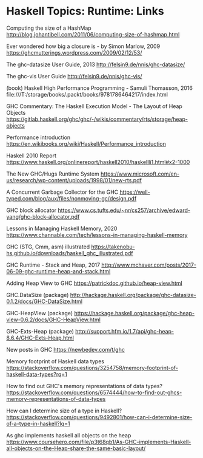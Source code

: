 # Haskell Topics: Runtime: Links

Computing the size of a HashMap
http://blog.johantibell.com/2011/06/computing-size-of-hashmap.html

Ever wondered how big a closure is - by Simon Marlow, 2009
https://ghcmutterings.wordpress.com/2009/02/12/53/

The ghc-datasize User Guide, 2013
http://felsin9.de/nnis/ghc-datasize/

The ghc-vis User Guide
http://felsin9.de/nnis/ghc-vis/



(book) Haskell High Performance Programming - Samuli Thomasson, 2016
file:///T:/storage/books/.packt/books/9781786464217/index.html

GHC Commentary: The Haskell Execution Model - The Layout of Heap Objects
https://gitlab.haskell.org/ghc/ghc/-/wikis/commentary/rts/storage/heap-objects

Performance introduction
https://en.wikibooks.org/wiki/Haskell/Performance_introduction

Haskell 2010 Report
https://www.haskell.org/onlinereport/haskell2010/haskellli1.html#x2-1000

The New GHC/Hugs Runtime System
https://www.microsoft.com/en-us/research/wp-content/uploads/1998/01/new-rts.pdf

A Concurrent Garbage Collector for the GHC
https://well-typed.com/blog/aux/files/nonmoving-gc/design.pdf

GHC block allocator
https://www.cs.tufts.edu/~nr/cs257/archive/edward-yang/ghc-block-allocator.pdf


Lessons in Managing Haskell Memory, 2020
https://www.channable.com/tech/lessons-in-managing-haskell-memory

GHC (STG, Cmm, asm) illustrated
https://takenobu-hs.github.io/downloads/haskell_ghc_illustrated.pdf

GHC Runtime - Stack and Heap, 2017
http://www.mchaver.com/posts/2017-06-09-ghc-runtime-heap-and-stack.html

Adding Heap View to GHC
https://patrickdoc.github.io/heap-view.html


GHC.DataSize (package)
http://hackage.haskell.org/package/ghc-datasize-0.1.2/docs/GHC-DataSize.html

GHC-HeapView (package)
https://hackage.haskell.org/package/ghc-heap-view-0.6.2/docs/GHC-HeapView.html

GHC-Exts-Heap (package)
http://support.hfm.io/1.7/api/ghc-heap-8.6.4/GHC-Exts-Heap.html


New posts in GHC
https://newbedev.com/t/ghc


Memory footprint of Haskell data types
https://stackoverflow.com/questions/3254758/memory-footprint-of-haskell-data-types?rq=1

How to find out GHC's memory representations of data types?
https://stackoverflow.com/questions/6574444/how-to-find-out-ghcs-memory-representations-of-data-types

How can I determine size of a type in Haskell?
https://stackoverflow.com/questions/9492801/how-can-i-determine-size-of-a-type-in-haskell?lq=1


As ghc implements haskell all objects on the heap
https://www.coursehero.com/file/p3t68qb1/As-GHC-implements-Haskell-all-objects-on-the-Heap-share-the-same-basic-layout/
